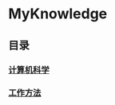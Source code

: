 # MyKnowledge

## 目录

### [计算机科学](./computer-science/contents.md)

### [工作方法](./work-methods/contents.md)
